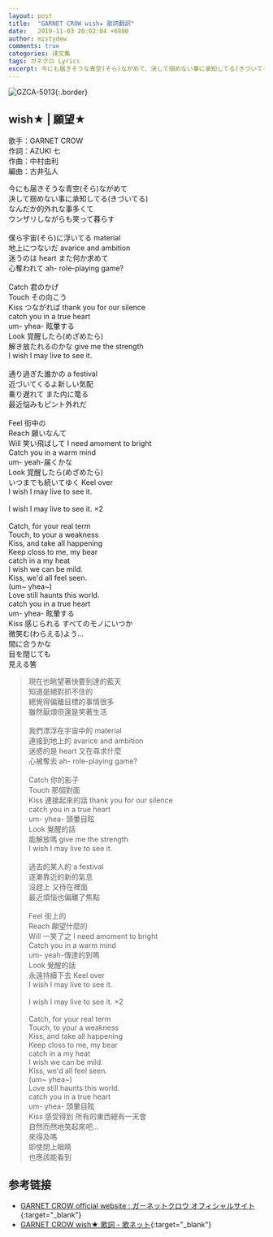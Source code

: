 ```yaml
---
layout: post
title:  "GARNET CROW wish★ 歌詞翻訳"
date:   2019-11-03 20:02:04 +0800
author: mistydew
comments: true
categories: 译文集
tags: ガネクロ Lyrics
excerpt: 今にも届きそうな青空(そら)ながめて、決して掴めない事に承知してる(きづいてる)。なんだか的外れな事多くて、ウンザリしながらも笑って暮らす。
---
```

![GZCA-5013](https://crowsub.github.io/assets/images/discography/album/GZCA-5013.jpg){:.border}

## wish★ | 願望★

歌手：GARNET CROW<br>
作詞：AZUKI 七<br>
作曲：中村由利<br>
編曲：古井弘人

<div class="lyric-original">
<p>
今にも届きそうな青空(そら)ながめて<br>
決して掴めない事に承知してる(きづいてる)<br>
なんだか的外れな事多くて<br>
ウンザリしながらも笑って暮らす<br>
<br>
僕ら宇宙(そら)に浮いてる material<br>
地上につないだ avarice and ambition<br>
迷うのは heart また何か求めて<br>
心奪われて ah- role-playing game?<br>
<br>
Catch 君のかげ<br>
Touch その向こう<br>
Kiss つながれば thank you for our silence<br>
catch you in a true heart<br>
um- yhea- 眩暈する<br>
Look 覚醒したら(めざめたら)<br>
解き放たれるのかな give me the strength<br>
I wish I may live to see it.<br>
<br>
通り過ぎた誰かの a festival<br>
近づいてくるよ新しい気配<br>
乗り遅れて また内に篭る<br>
最近悩みもピント外れだ<br>
<br>
Feel 街中の<br>
Reach 願いなんて<br>
Will 笑い飛ばして I need amoment to bright<br>
Catch you in a warm mind<br>
um- yeah-届くかな<br>
Look 覚醒したら(めざめたら)<br>
いつまでも続いてゆく Keel over<br>
I wish I may live to see it.<br>
<br>
I wish I may live to see it. ×2<br>
<br>
Catch, for your real term<br>
Touch, to your a weakness<br>
Kiss, and take all happening<br>
Keep closs to me, my bear<br>
catch in a my heat<br>
I wish we can be mild.<br>
Kiss, we'd all feel seen.<br>
(um~ yhea~)<br>
Love still haunts this world.<br>
catch you in a true heart<br>
um- yhea- 眩暈する<br>
Kiss 感じられる すべてのモノにいつか<br>
微笑む(わらえる)よう…<br>
間に合うかな<br>
目を閉じても<br>
見える筈
</p>
</div>

<div class="lyric-translation">
<blockquote>
現在也眺望著快要到達的藍天<br>
知道是絕對抓不住的<br>
總覺得偏離目標的事情很多<br>
雖然厭煩但還是笑著生活<br>
<br>
我們漂浮在宇宙中的 material<br>
連接到地上的 avarice and ambition<br>
迷惑的是 heart 又在尋求什麼<br>
心被奪去 ah- role-playing game?<br>
<br>
Catch 你的影子<br>
Touch 那個對面<br>
Kiss 連接起來的話 thank you for our silence<br>
catch you in a true heart<br>
um- yhea- 頭暈目眩<br>
Look 覺醒的話<br>
能解放嗎 give me the strength<br>
I wish I may live to see it.<br>
<br>
過去的某人的 a festival<br>
逐漸靠近的新的氣息<br>
沒趕上 又待在裡面<br>
最近煩惱也偏離了焦點<br>
<br>
Feel 街上的<br>
Reach 願望什麼的<br>
Will 一笑了之 I need amoment to bright<br>
Catch you in a warm mind<br>
um- yeah-傳達的到嗎<br>
Look 覺醒的話<br>
永遠持續下去 Keel over<br>
I wish I may live to see it.<br>
<br>
I wish I may live to see it. ×2<br>
<br>
Catch, for your real term<br>
Touch, to your a weakness<br>
Kiss, and take all happening<br>
Keep closs to me, my bear<br>
catch in a my heat<br>
I wish we can be mild.<br>
Kiss, we'd all feel seen.<br>
(um~ yhea~)<br>
Love still haunts this world.<br>
catch you in a true heart<br>
um- yhea- 頭暈目眩<br>
Kiss 感受得到 所有的東西總有一天會<br>
自然而然地笑起來吧...<br>
來得及嗎<br>
即使閉上眼睛<br>
也應該能看到
</blockquote>
</div>

## 参考链接

* [GARNET CROW official website : ガーネットクロウ オフィシャルサイト](http://www.garnetcrow.com){:target="_blank"}
* [GARNET CROW wish★ 歌詞 - 歌ネット](https://www.uta-net.com/song/20132){:target="_blank"}
